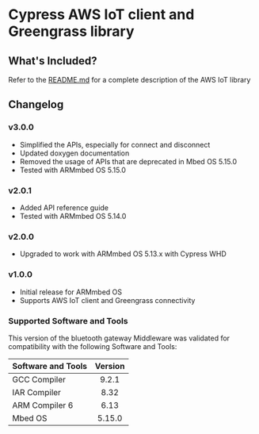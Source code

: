 # Cypress AWS IoT client and Greengrass library

## What's Included?
Refer to the [README.md](./README.md) for a complete description of the AWS IoT library

## Changelog
### v3.0.0
* Simplified the APIs, especially for connect and disconnect
* Updated doxygen documentation
* Removed the usage of APIs that are deprecated in Mbed OS 5.15.0
* Tested with ARMmbed OS 5.15.0

### v2.0.1
* Added API reference guide
* Tested with ARMmbed OS 5.14.0

### v2.0.0
* Upgraded to work with ARMmbed OS 5.13.x with Cypress WHD 

### v1.0.0
* Initial release for ARMmbed OS
* Supports AWS IoT client and Greengrass connectivity

### Supported Software and Tools
This version of the bluetooth gateway Middleware was validated for compatibility with the following Software and Tools:

| Software and Tools                                      | Version |
| :---                                                    | :----:  |
| GCC Compiler                                            | 9.2.1   |
| IAR Compiler                                            | 8.32    |
| ARM Compiler 6                                          | 6.13    |
| Mbed OS                                                 | 5.15.0  |

